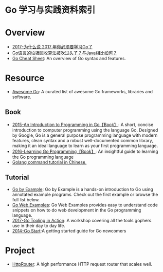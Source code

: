 # Go 学习与实践资料索引

# Overview

- [2017-为什么说 2017 年你必须要学习Go了](http://mp.weixin.qq.com/s/hQLUjvttTPgfd9qO1l-i6A)
- [Go语言的垃圾回收算法被吹过头了？与Java相比如何？](http://mp.weixin.qq.com/s/9Uj1E3VO7Cd-6G_xZS_zoQ)
- [Go Cheat Sheet](https://github.com/a8m/go-lang-cheat-sheet): An overview of Go syntax and features.

# Resource
- [Awesome Go](https://github.com/avelino/awesome-go): A curated list of awesome Go frameworks, libraries and software.

## Book

- [2015-An Introduction to Programming in Go【Book】](http://www.golang-book.com/): A short, concise introduction to computer programming using the language Go. Designed by Google, Go is a general purpose programming language with modern features, clean syntax and a robust well-documented common library, making it an ideal language to learn as your first programming language.
- [2016-Learning Go Programming【Book】](https://parg.co/b21): An insightful guide to learning the Go programming language
- [Golang command tutorial in Chinese.](https://github.com/hyper0x/go_command_tutorial)

## Tutorial
- [Go by Example](https://gobyexample.com/): Go by Example is a hands-on introduction to Go using annotated example programs. Check out the first example or browse the full list below.
- [Go Web Examples](https://gowebexamples.github.io/): Go Web Examples provides easy to understand code snippets on how to do web development in the Go programming language.
- [2017-Go Tooling in Action](https://github.com/campoy/go-tooling-workshop): A workshop covering all the tools gophers use in their day to day life.
- [2014-Go Start](https://github.com/alco/gostart):A getting started guide for Go newcomers

# Project
- [HttpRouter](https://github.com/julienschmidt/httprouter): A high performance HTTP request router that scales well.
